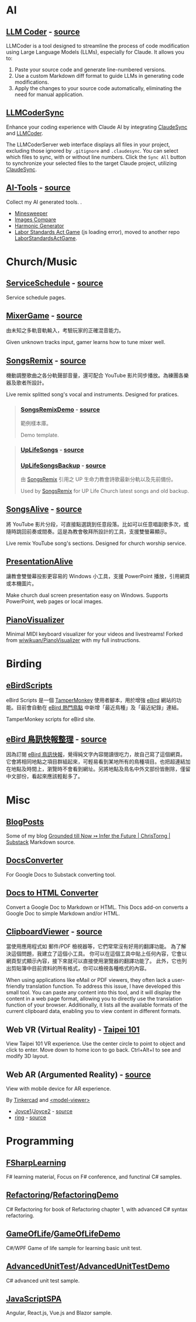 # AI

## [LLM Coder](https://christorng.github.io/LLMCoder/) - [source](https://github.com/ChrisTorng/LLMCoder)

LLMCoder is a tool designed to streamline the process of code modification using Large Language Models (LLMs), especially for Claude. It allows you to:

1. Paste your source code and generate line-numbered versions.
2. Use a custom Markdown diff format to guide LLMs in generating code modifications.
3. Apply the changes to your source code automatically, eliminating the need for manual application.

## [LLMCoderSync](https://github.com/ChrisTorng/LLMCoderSync)

Enhance your coding experience with Claude AI by integrating [ClaudeSync](https://github.com/jahwag/ClaudeSync) and [LLMCoder](https://github.com/ChrisTorng/LLMCoder).

The LLMCoderServer web interface displays all files in your project, excluding those ignored by `.gitignore` and `.claudesync`. You can select which files to sync, with or without line numbers. Click the `Sync All` button to synchronize your selected files to the target Claude project, utilizing [ClaudeSync](https://github.com/jahwag/ClaudeSync).

## [AI-Tools](https://christorng.github.io/AI-Tools/) - [source](https://github.com/ChrisTorng/AI-Tools)

Collect my AI generated tools. .

* [Minesweeper](https://christorng.github.io/AI-Tools/Minesweeper/)
* [Images Compare](https://christorng.github.io/AI-Tools/ImagesCompare/)
* [Harmonic Generator](https://christorng.github.io/AI-Tools/HarmonicGenerator/dist/)
* [Labor Standards Act Game](https://christorng.github.io/AI-Tools/labor-standards-act-game/out/) (js loading error), moved to another repo [LaborStandardsActGame](https://github.com/ChrisTorng/LaborStandardsActGame).

# Church/Music

## [ServiceSchedule](https://christorng.github.io/ServiceSchedule/) - [source](https://github.com/ChrisTorng/ServiceSchedule)

Service schedule pages.

## [MixerGame](https://christorng.github.io/MixerGame/src/) - [source](https://github.com/ChrisTorng/MixerGame)

由未知之多軌音軌輸入，考驗玩家的正確混音能力。

Given unknown tracks input, gamer learns how to tune mixer well.

## [SongsRemix](https://christorng.github.io/SongsRemix/) - [source](https://github.com/ChrisTorng/SongsRemix)

機動調整歌曲之各分軌聲部音量，還可配合 YouTube 影片同步播放。為練團各樂器及歌者所設計。

Live remix splitted song's vocal and instruments. Designed for pratices.

> ### [SongsRemixDemo](https://christorng.github.io/SongsRemixDemo/) - [source](https://github.com/ChrisTorng/SongsRemixDemo)
>
> 範例樣本庫。
>
> Demo template.

> ### [UpLifeSongs](https://christorng.github.io/UpLifeSongs/) - [source](https://github.com/ChrisTorng/UpLifeSongs)
>### [UpLifeSongsBackup](https://christorng.github.io/UpLifeSongsBackup/) - [source](https://github.com/ChrisTorng/UpLifeSongsBackup)
>
> 由 [SongsRemix](https://christorng.github.io/SongsRemix/src/) 引用之 UP 生命力教會詩歌最新分軌以及先前備份。
>
> Used by [SongsRemix](https://christorng.github.io/SongsRemix/src/) for UP Life Church latest songs and old backup.

## [SongsAlive](https://christorng.github.io/SongsAlive/src/) - [source](https://github.com/ChrisTorng/SongsAlive)

將 YouTube 影片分段，可直接點選跳到任意段落。比如可以任意唱副歌多次，或隨時跳回前奏或間奏。這是為教會敬拜所設計的工具，支援雙螢幕顯示。

Live remix YouTube song's sections. Designed for church worship service.

## [PresentationAlive](https://github.com/ChrisTorng/PresentationAlive/)

讓教會雙螢幕投影更容易的 Windows 小工具，支援 PowerPoint 播放，引用網頁或本機圖片。

Make church dual screen presentation easy on Windows. Supports PowerPoint, web pages or local images.

## [PianoVisualizer](https://github.com/ChrisTorng/PianoVisualizer)

Minimal MIDI keyboard visualizer for your videos and livestreams! Forked from [wiwikuan/PianoVisualizer](https://github.com/wiwikuan/PianoVisualizer) with my full instructions.

# Birding

## [eBirdScripts](https://github.com/ChrisTorng/eBirdScripts)

eBird Scripts 是一個 [TamperMonkey](https://www.tampermonkey.net/) 使用者腳本，用於增強 [eBird](https://ebird.org) 網站的功能。目前會自動在 [eBird 熱門鳥點](https://ebird.org/hotspots) 中新增「最近鳥種」及「最近紀錄」連結。

TamperMonkey scripts for eBird site.

## [eBird 鳥訊快報整理](https://christorng.github.io/InfoProcess/eBird/) - [source](https://github.com/ChrisTorng/InfoProcess/)

因為訂閱 [eBird 鳥訊快報](https://ebird.org/alerts)，覺得純文字內容閱讀很吃力，故自己寫了這個網頁。它會將相同地點之項目群組起來，可輕易看到某地所有的鳥種項目。也把超連結加在地點及時間上，瀏覽時不會看到網址。另將地點及鳥名中外文部份皆刪除，僅留中文部份，看起來應該輕鬆多了。

# Misc

## [BlogPosts](https://github.com/ChrisTorng/BlogPosts)

Some of my blog [Grounded till Now ↣ Infer the Future | ChrisTorng | Substack](https://christorng.substack.com/) Markdown source.

## [DocsConverter](https://github.com/ChrisTorng/DocsConverter)

For Google Docs to Substack converting tool.

## [Docs to HTML Converter](https://github.com/ChrisTorng/gd2md-html)

Convert a Google Doc to Markdown or HTML. This Docs add-on converts a Google Doc to simple Markdown and/or HTML.

## [ClipboardViewer](https://christorng.github.io/InfoProcess/Clipboard/) - [source](https://github.com/ChrisTorng/InfoProcess/)

當使用應用程式如 郵件/PDF 檢視器等，它們常常沒有好用的翻譯功能。
為了解決這個問題，我建立了這個小工具。
你可以在這個工具中貼上任何內容，它會以網頁型式顯示內容，接下來就可以直接使用瀏覽器的翻譯功能了。
此外，它也列出剪貼簿中目前資料的所有格式，你可以檢視各種格式的內容。

When using applications like eMail or PDF viewers, they often lack a user-friendly translation function.
To address this issue, I have developed this small tool.
You can paste any content into this tool, and it will display the content in a web page format, allowing you to directly use the translation function of your browser.
Additionally, it lists all the available formats of the current clipboard data, enabling you to view content in different formats.

## Web VR (Virtual Reality) - [Taipei 101](https://christorng.github.io/Taipei101_360VR/)

View Taipei 101 VR experience. Use the center circle to point to object and click to enter. Move down to home icon to go back. Ctrl+Alt+I to see and modify 3D layout.

## Web AR (Argumented Reality) - [source](https://github.com/ChrisTorng/3D)

View with mobile device for AR experience.

By [Tinkercad](https://www.tinkercad.com) and [&lt;model-viewer&gt;](https://modelviewer.dev/)

* [Joyce1](https://christorng.github.io/3D/webar/?glb=Joyce1)/[Joyce2](https://christorng.github.io/3D/webar/?glb=Joyce2) - [source](https://www.tinkercad.com/things/fYLGxsoPkFq-test)
* [ring](https://christorng.github.io/3D/webar/?glb=ring) - [source](https://www.tinkercad.com/things/9iSqJiCOzPr-grand-wluff)

# Programming

## [FSharpLearning](https://github.com/ChrisTorng/FSharpLearning)

F# learning material, Focus on F# conference, and functinal C# samples.

## [Refactoring](https://github.com/ChrisTorng/Refactoring)/[RefactoringDemo](https://github.com/ChrisTorng/RefactoringDemo)

C# Refactoring for book of Refactoring chapter 1, with advanced C# syntax refactoring.

## [GameOfLife](https://github.com/ChrisTorng/GameOfLife)/[GameOfLifeDemo](https://github.com/ChrisTorng/GameOfLifeDemo)

C#/WPF Game of life sample for learning basic unit test.

## [AdvancedUnitTest](https://github.com/ChrisTorng/AdvancedUnitTest)/[AdvancedUnitTestDemo](https://github.com/ChrisTorng/AdvancedUnitTestDemo)

C# advanced unit test sample.

## [JavaScriptSPA](https://github.com/ChrisTorng/JavaScriptSPA)

Angular, React.js, Vue.js and Blazor sample.